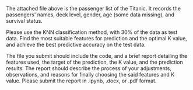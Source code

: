 The attached file above is the passenger list of the Titanic. It records the passengers' names, deck level, gender, age (some data missing), and survival status.

Please use the KNN classification method, with 30% of the data as test data. Find the most suitable features for prediction and the optimal K value, and achieve the best predictive accuracy on the test data.

The file you submit should include the code, and a brief report detailing the features used, the target of the prediction, the K value, and the prediction results. The report should describe the process of your adjustments, observations, and reasons for finally choosing the said features and K value. Please submit the report in .ipynb, .docx, or .pdf format.
